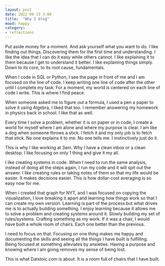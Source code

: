 ```yaml
---
layout: post
date: 2022-09-15 3:00
title:  "Why I blog"
mood: happy
category:
- reflections
---
```

Put aside money for a moment. And ask yourself what you want to do.
I like finding out things. Discovering them for the first time and understanding.
I like the idea that I can do it easy while others cannot.
I like explaining it to them because I get to understand it better.
I like explaining things simply. Down to its core, to its root cause, fundamentals.

<!--more-->

When I code in SQL or Python, I see the page in front of me and I am focused on the line of code. I keep writing one line of code after the other until I complete my task. For a moment, my world is centered on each line of code I write. This is where I find peace.

When someone asked me to figure out a formula, I used a pen a paper to solve it using Algebra, I liked that too. I remember answering my homework in physics back in school. I like that as well.

Every time I solve a problem, whether it is on paper or in code, I create a world for myself where I am alone and where my purpose is clear. I am like a dog when someone throws a stick. I fetch it and my only job is to fetch that stick. No one explains it to me. No one tells me. I instinctively just do it.

This is why I like working at 3am. Why I have a clean inbox or a clean desktop. I like focusing on only 1 thing and give it my all.

I like creating systems in code. When I need to run the same analysis, instead of doing all the steps again, I run my code and it will spit out the answer. I like creating rules or taking notes of them so that my life would be easier. It makes decisions easier. This is how dollar-cost averaging is so easy now for me.

When i created that graph for NYT, and I was focused on copying the visualization, I love breaking it apart and learning how things work so that I can create my own version. Learning is part of the process but what drives me is to actually building something. I enjoy learning because it allows me to solve a problem and creating systems around it. Slowly building my set of rules/systems. Crafting something as my work. If it was a chair, I would have built a whole room of chairs. Each one better than the previous.

I need to focus on that. Focusing on one thing makes me happy and documenting the skills and seeing all the things I have built is fulfilling. Being focused at something alleviates by anxieties. Having a purpose and knowing where I am going removes my sense of being lost.

This is what Datstoic.com is about. It is a room full of chairs that I have built.
